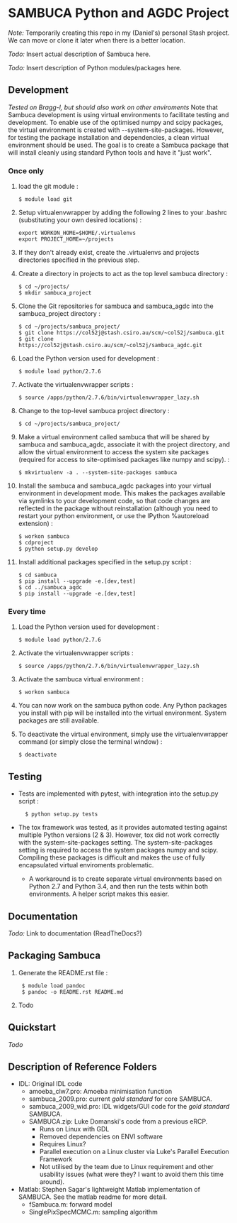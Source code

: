 # SAMBUCA Python and AGDC Project
*Note:* Temporarily creating this repo in my (Daniel's) personal Stash
project. We can move or clone it later when there is a better location.

*Todo:* Insert actual description of Sambuca here.

*Todo:* Insert description of Python modules/packages here.

## Development
*Tested on Bragg-l, but should also work on other enviroments*
Note that Sambuca development is using virtual environments to facilitate
testing and development. To enable use of the optimised numpy and scipy
packages, the virtual environment is created with --system-site-packages.
However, for testing the package installation and dependencies, a clean virtual
environment should be used. The goal is to create a Sambuca package that will
install cleanly using standard Python tools and have it "just work".

### Once only
1.  load the git module :

        $ module load git
2.  Setup virtualenvwrapper by adding the following 2 lines to your
    .bashrc (substituting your own desired locations) :

        export WORKON_HOME=$HOME/.virtualenvs
        export PROJECT_HOME=~/projects

3.  If they don't already exist, create the .virtualenvs and projects
    directories specified in the previous step.

3.  Create a directory in projects to act as the top level sambuca directory :

        $ cd ~/projects/
        $ mkdir sambuca_project

4.  Clone the Git repositories for sambuca and sambuca_agdc into the
    sambuca_project directory :

        $ cd ~/projects/sambuca_project/
        $ git clone https://col52j@stash.csiro.au/scm/~col52j/sambuca.git
        $ git clone https://col52j@stash.csiro.au/scm/~col52j/sambuca_agdc.git

5.  Load the Python version used for development :

        $ module load python/2.7.6

6.  Activate the virtualenvwrapper scripts :

        $ source /apps/python/2.7.6/bin/virtualenvwrapper_lazy.sh

7.  Change to the top-level sambuca project directory :

        $ cd ~/projects/sambuca_project/

8.  Make a virtual environment called sambuca that will be shared by sambuca and
    sambuca_agdc, associate it with the project directory, and allow the virtual
    environment to access the system site packages (required for access to
    site-optimised packages like numpy and scipy). :

        $ mkvirtualenv -a . --system-site-packages sambuca

9.  Install the sambuca and sambuca_agdc packages into your virtual environment
    in development mode. This makes the packages available via symlinks to your
    development code, so that code changes are reflected in the package without
    reinstallation (although you need to restart your python environment, or use
    the IPython %autoreload extension) :

        $ workon sambuca
        $ cdproject
        $ python setup.py develop

10. Install additional packages specified in the setup.py script :

        $ cd sambuca
        $ pip install --upgrade -e.[dev,test]
        $ cd ../sambuca_agdc
        $ pip install --upgrade -e.[dev,test]

### Every time
1.  Load the Python version used for development :

        $ module load python/2.7.6

2.  Activate the virtualenvwrapper scripts :

        $ source /apps/python/2.7.6/bin/virtualenvwrapper_lazy.sh

3.  Activate the sambuca virtual environment :

        $ workon sambuca

4.  You can now work on the sambuca python code. Any Python packages you
    install with pip will be installed into the virtual environment.
    System packages are still available.

5.  To deactivate the virtual environment, simply use the
    virtualenvwrapper command (or simply close the terminal window) :

        $ deactivate

## Testing
- Tests are implemented with pytest, with integration into the setup.py script :

        $ python setup.py tests

- The tox framework was tested, as it provides automated testing against
  multiple Python versions (2 & 3). However, tox did not work correctly with the
  system-site-packages setting. The system-site-packages setting is required to
  access the system packages numpy and scipy. Compiling these packages is
  difficult and makes the use of fully encapsulated virtual enviroments
  problematic.
    - A workaround is to create separate virtual environments based on Python
      2.7 and Python 3.4, and then run the tests within both environments.
      A helper script makes this easier.
## Documentation
*Todo:* Link to documentation (ReadTheDocs?)

## Packaging Sambuca
1. Generate the README.rst file :

        $ module load pandoc
        $ pandoc -o README.rst README.md

2. Todo

## Quickstart
*Todo*

## Description of Reference Folders
-   IDL: Original IDL code
    -   amoeba\_clw7.pro: Amoeba minimisation function
    -   sambuca\_2009.pro: current *gold standard* for core SAMBUCA.
    -   sambuca\_2009\_wid.pro: IDL widgets/GUI code for the *gold
        standard* SAMBUCA.
    -   SAMBUCA.zip: Luke Domanski's code from a previous eRCP.
        -   Runs on Linux with GDL
        -   Removed dependencies on ENVI software
        -   Requires Linux?
        -   Parallel execution on a Linux cluster via Luke's Parallel
            Execution Framework
        -   Not utilised by the team due to Linux requirement and other
            usability issues (what were they? I want to avoid them this
            time around).
-   Matlab: Stephen Sagar's lightweight Matlab implementation of
    SAMBUCA. See the matlab readme for more detail.
    -   fSambuca.m: forward model
    -   SinglePixSpecMCMC.m: sampling algorithm

